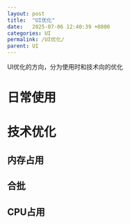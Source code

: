 ```yaml
---
layout: post
title:  "UI优化"
date:   2025-07-06 12:40:39 +0800
categories: UI
permalink: /UI优化/
parent: UI
---
```


UI优化的方向，分为使用时和技术向的优化
# 日常使用
# 技术优化
## 内存占用
## 合批
## CPU占用
